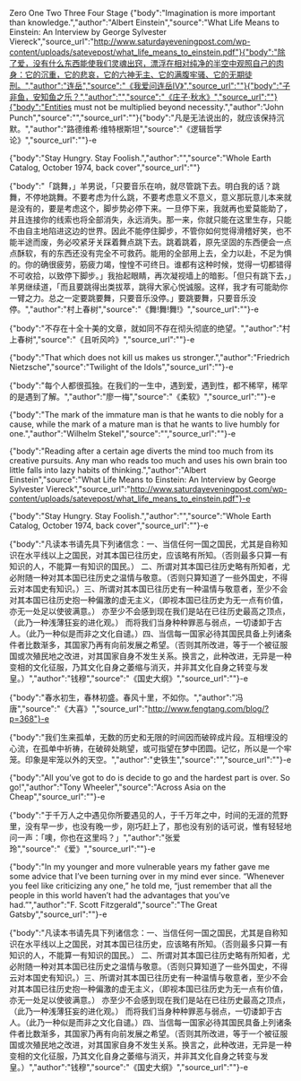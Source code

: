 Zero
One
Two
Three
Four Stage
{"body":"Imagination is more important than knowledge.","author":"Albert Einstein","source":"What Life Means to Einstein: An Interview by George Sylvester Viereck","source_url":"http://www.saturdayeveningpost.com/wp-content/uploads/satevepost/what_life_means_to_einstein.pdf"}{"body":"除了爱，没有什么东西能使我们灵魂出窍，漂浮在相对纯净的半空中观照自己的肉身：它的沉重，它的悲哀，它的六神无主、它的满腹牢骚、它的无期徒刑。","author":"连岳","source":"《我爱问连岳IV》","source_url":""}{"body":"子非鱼，安知鱼之乐？","author":"","source":"《庄子·秋水》","source_url":""}{"body":"Entities must not be multiplied beyond necessity.","author":"John Punch","source":"","source_url":""}{"body":"凡是无法说出的，就应该保持沉默。","author":"路德维希·维特根斯坦","source":"《逻辑哲学论》","source_url":""}-e 





{"body":"Stay Hungry. Stay Foolish.","author":"","source":"Whole Earth Catalog, October 1974, back cover","source_url":""}

{"body":"「跳舞，」羊男说，「只要音乐在响，就尽管跳下去。明白我的话？跳舞，不停地跳舞。不要考虑为什么跳，不要考虑意义不意义，意义那玩意儿本来就是没有的，要是考虑这个，脚步势必停下来。一旦停下来，我就再也爱莫能助了，并且连接你的线索也将全部消失，永远消失。那一来，你就只能在这里生存，只能不由自主地陷进这边的世界。因此不能停住脚步，不管你如何觉得滑稽好笑，也不能半途而废，务必咬紧牙关踩着舞点跳下去。跳着跳着，原先坚固的东西便会一点点酥软，有的东西还没有完全不可救药。能用的全部用上去，全力以赴，不足为惧的。你的确很疲劳，筋疲力竭，惶惶不可终日。谁都有这种时候，觉得一切都错得不可收拾，以致停下脚步。」我抬起眼睛，再次凝视墙上的暗影。「但只有跳下去，」羊男继续道，「而且要跳得出类拔萃，跳得大家心悦诚服。这样，我才有可能助你一臂之力。总之一定要跳要舞，只要音乐没停。」要跳要舞，只要音乐没停。","author":"村上春树","source":"《舞!舞!舞!》","source_url":""}-e 

{"body":"不存在十全十美的文章，就如同不存在彻头彻底的绝望。","author":"村上春树","source":"《且听风吟》","source_url":""}-e 

{"body":"That which does not kill us makes us stronger.","author":"Friedrich Nietzsche","source":"Twilight of the Idols","source_url":""}-e 

{"body":"每个人都很孤独。在我们的一生中，遇到爱，遇到性，都不稀罕，稀罕的是遇到了解。","author":"廖一梅","source":"《柔软》","source_url":""}-e 

{"body":"The mark of the immature man is that he wants to die nobly for a cause, while the mark of a mature man is that he wants to live humbly for one.","author":"Wilhelm Stekel","source":"","source_url":""}-e 

{"body":"Reading after a certain age diverts the mind too much from its creative pursuits. Any man who reads too much and uses his own brain too little falls into lazy habits of thinking.","author":"Albert Einstein","source":"What Life Means to Einstein: An Interview by George Sylvester Viereck","source_url":"http://www.saturdayeveningpost.com/wp-content/uploads/satevepost/what_life_means_to_einstein.pdf"}-e 

{"body":"Stay Hungry. Stay Foolish.","author":"","source":"Whole Earth Catalog, October 1974, back cover","source_url":""}-e 

{"body":"凡读本书请先具下列诸信念：一、当信任何一国之国民，尤其是自称知识在水平线以上之国民，对其本国已往历史，应该略有所知。（否则最多只算一有知识的人，不能算一有知识的国民。） 二、所谓对其本国已往历史略有所知者，尤必附随一种对其本国已往历史之温情与敬意。（否则只算知道了一些外国史，不得云对本国史有知识。）三、所谓对其本国已往历史有一种温情与敬意者，至少不会对其本国已往历史抱一种偏激的虚无主义，（即视本国已往历史为无一点有价值，亦无一处足以使彼满意。） 亦至少不会感到现在我们是站在已往历史最高之顶点，（此乃一种浅薄狂妄的进化观。） 而将我们当身种种罪恶与弱点，一切诿卸于古人。（此乃一种似是而非之文化自谴。）四、当信每一国家必待其国民具备上列诸条件者比数渐多，其国家乃再有向前发展之希望。（否则其所改进，等于一个被征服国或次殖民地之改进，对其国家自身不发生关系。换言之，此种改进，无异是一种变相的文化征服，乃其文化自身之萎缩与消灭，并非其文化自身之转变与发皇。）","author":"钱穆","source":"《国史大纲》","source_url":""}-e 

{"body":"春水初生，春林初盛。春风十里，不如你。","author":"冯唐","source":"《大喜》","source_url":"http://www.fengtang.com/blog/?p=368"}-e 

{"body":"我们生来孤单，无数的历史和无限的时间因而破碎成片段。互相埋没的心流，在孤单中祈祷，在破碎处眺望，或可指望在梦中团圆。记忆，所以是一个牢笼。印象是牢笼以外的天空。","author":"史铁生","source":"","source_url":""}-e 

{"body":"All you’ve got to do is decide to go and the hardest part is over. So go!","author":"Tony Wheeler","source":"Across Asia on the Cheap","source_url":""}-e 

{"body":"于千万人之中遇见你所要遇见的人，于千万年之中，时间的无涯的荒野里，没有早一步，也没有晚一步，刚巧赶上了，那也没有别的话可说，惟有轻轻地问一声：「噢，你也在这里吗？」","author":"张爱玲","source":"《爱》","source_url":""}-e 

{"body":"In my younger and more vulnerable years my father gave me some advice that I’ve been turning over in my mind ever since. “Whenever you feel like criticizing any one,” he told me, “just remember that all the people in this world haven’t had the advantages that you’ve had.”","author":"F. Scott Fitzgerald","source":"The Great Gatsby","source_url":""}-e 

{"body":"凡读本书请先具下列诸信念：一、当信任何一国之国民，尤其是自称知识在水平线以上之国民，对其本国已往历史，应该略有所知。（否则最多只算一有知识的人，不能算一有知识的国民。） 二、所谓对其本国已往历史略有所知者，尤必附随一种对其本国已往历史之温情与敬意。（否则只算知道了一些外国史，不得云对本国史有知识。）三、所谓对其本国已往历史有一种温情与敬意者，至少不会对其本国已往历史抱一种偏激的虚无主义，（即视本国已往历史为无一点有价值，亦无一处足以使彼满意。） 亦至少不会感到现在我们是站在已往历史最高之顶点，（此乃一种浅薄狂妄的进化观。） 而将我们当身种种罪恶与弱点，一切诿卸于古人。（此乃一种似是而非之文化自谴。）四、当信每一国家必待其国民具备上列诸条件者比数渐多，其国家乃再有向前发展之希望。（否则其所改进，等于一个被征服国或次殖民地之改进，对其国家自身不发生关系。换言之，此种改进，无异是一种变相的文化征服，乃其文化自身之萎缩与消灭，并非其文化自身之转变与发皇。）","author":"钱穆","source":"《国史大纲》","source_url":""}-e 

